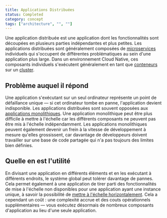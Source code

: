 ```yaml
---
title: Applications Distribuées
status: Completed
category: concept
tags: ["architecture", "", ""]
---
```


Une application distribuée est une application dont les fonctionnalités sont découpées en plusieurs parties indépendantes et plus petites.
Les applications distribuées sont généralement composées de [microservices](/fr/microservices-architecture/) individuels
qui s'occupent de différentes problématiques au sein d'une application plus large.
Dans un environnement Cloud Native, ces composants individuels s'exécutent généralement en tant que [conteneurs](/fr/container/) sur un [cluster](/fr/cluster/).

## Problème auquel il répond

Une application s'exécutant sur un seul ordinateur représente un point de défaillance unique — si cet ordinateur tombe en panne, l'application devient indisponible.
Les applications distribuées sont souvent opposées aux [applications monolithiques](/fr/monolithic-apps/).
Une application monolithique peut être plus difficile à mettre à l'échelle car les différents composants ne peuvent pas être mis à l'échelle indépendamment.
Les applications monolithiques peuvent également devenir un frein à la vitesse de développement à mesure qu'elles grossissent,
car davantage de développeurs doivent travailler sur une base de code partagée qui n'a pas toujours des limites bien définies.

## Quelle en est l'utilité

En divisant une application en différents éléments et en les exécutant à différents endroits, le système global peut tolérer davantage de pannes.
Cela permet également à une application de tirer parti des fonctionnalités de mise à l'échelle non disponibles pour une application ayant une instance unique,
à savoir la possibilité de [mettre à l'échelle horizontalement](/fr/horizontal-scaling/).
Cela a cependant un coût : une complexité accrue et des couts opérationnels supplémentaires
— vous exécutez désormais de nombreux composants d'application au lieu d'une seule application.
